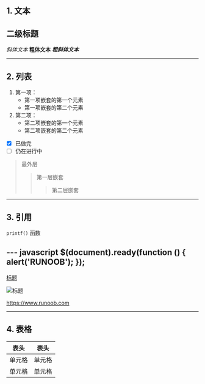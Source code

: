 
## 1. 文本

## 二级标题

*斜体文本*
**粗体文本**
***粗斜体文本***

---
## 2. 列表


1. 第一项：
    - 第一项嵌套的第一个元素
    - 第一项嵌套的第二个元素
2. 第二项：
    - 第二项嵌套的第一个元素
    - 第二项嵌套的第二个元素

- [x] 已做完
- [ ] 仍在进行中

> 最外层
> > 第一层嵌套
> > > 第二层嵌套

---
## 3. 引用

`printf()` 函数

--- javascript
$(document).ready(function () {
    alert('RUNOOB');
});
---

[标题](链接地址)

![标题](http://static.runoob.com/images/runoob-logo.png)

<https://www.runoob.com>

---
## 4. 表格

表头|表头
-|-|
单元格|单元格|
|单元格|单元格|



